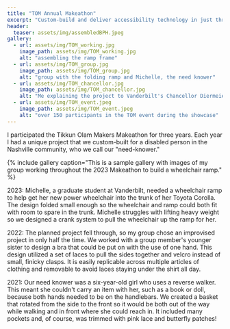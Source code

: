```yaml
---
title: "TOM Annual Makeathon"
excerpt: "Custom-build and deliver accessibility technology in just three days!"
header: 
  teaser: assets/img/assembledBPH.jpeg
gallery:
  - url: assets/img/TOM_working.jpg
    image_path: assets/img/TOM_working.jpg
    alt: "assembling the ramp frame"
  - url: assets/img/TOM_group.jpg
    image_path: assets/img/TOM_group.jpg
    alt: "group with the folding ramp and Michelle, the need knower"
  - url: assets/img/TOM_chancellor.jpg
    image_path: assets/img/TOM_chancellor.jpg
    alt: "Me explaining the project to Vanderbilt's Chancellor Diermeier"
  - url: assets/img/TOM_event.jpeg
    image_path: assets/img/TOM_event.jpeg
    alt: "over 150 participants in the TOM event during the showcase"
---
```




I participated the Tikkun Olam Makers Makeathon for three years. Each year I had a unique project that we custom-built for a disabled person in the Nashville community, who we call our "need-knower."

{% include gallery caption="This is a sample gallery with images of my group working throughout the 2023 Makeathon to build a wheelchair ramp." %}

2023: Michelle, a graduate student at Vanderbilt, needed a wheelchair ramp to help get her new power wheelchair into the trunk of her Toyota Corolla. The design folded small enough so the wheelchair and ramp could both fit with room to spare in the trunk. Michelle struggles with lifting heavy weight so we designed a crank system to pull the wheelchair up the ramp for her. 

2022: The planned project fell through, so my group chose an improvised project in only half the time. We worked with a group member's younger sister to design a bra that could be put on with the use of one hand. This design utilized a set of laces to pull the sides together and velcro instead of small, finicky clasps. It is easily replicable across multiple articles of clothing and removable to avoid laces staying under the shirt all day. 

2021: Our need knower was a six-year-old girl who uses a reverse walker. This meant she couldn't carry an item with her, such as a book or doll, because both hands needed to be on the handlebars. We created a basket that rotated from the side to the front so it would be both out of the way while walking and in front where she could reach in. It included many pockets and, of course, was trimmed with pink lace and butterfly patches! 


